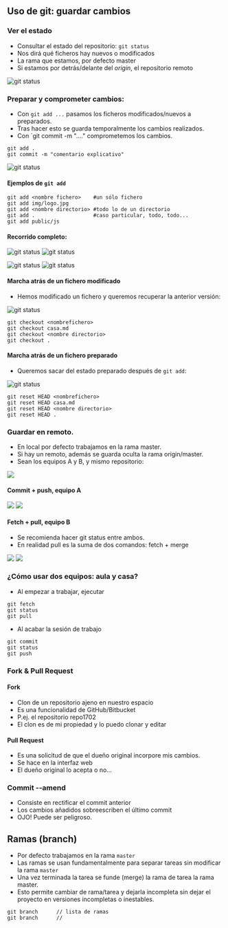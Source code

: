 ## Uso de git: guardar cambios
### Ver el estado
- Consultar el estado del repositorio: `git status`
- Nos dirá qué ficheros hay nuevos o modificados
- La rama que estamos, por defecto master
- Si estamos por detrás/delante del _origin_, el repositorio remoto

![git status](img/git1.png "Logo Title Text 1")


### Preparar y comprometer cambios:

- Con `git add ...` pasamos los ficheros modificados/nuevos a preparados.
- Tras hacer esto se guarda temporalmente los cambios realizados.
- Con `git commit -m "...." comprometemos los cambios.

```
git add .
git commit -m "comentario explicativo"
```

![git status](img/git2.png "Ejemplo de commit")


#### Ejemplos de  `git add`

```
git add <nombre fichero>    #un sólo fichero
git add img/logo.jpg
git add <nombre directorio> #todo lo de un directorio
git add .                   #caso particular, todo, todo...
git add public/js
```


#### Recorrido completo:


![git status](img/git03.png)
![git status](img/git04.png)


![git status](img/git05.png)
![git status](img/git06.png)


#### Marcha atrás de un fichero modificado

- Hemos modificado un fichero y queremos recuperar la anterior versión:

![git status](img/git03.png)
```
git checkout <nombrefichero>
git checkout casa.md
git checkout <nombre directorio>
git checkout .
```


#### Marcha atrás de un fichero preparado

- Queremos sacar del estado preparado después de `git add`:

![git status](img/git04.png)
```
git reset HEAD <nombrefichero>
git reset HEAD casa.md
git reset HEAD <nombre directorio>
git reset HEAD .
```



### Guardar en remoto.
- En local por defecto trabajamos en la rama master.
- Si hay un remoto, además se guarda oculta la rama origin/master.
- Sean los equipos A y B, y mismo repositorio:

![](img/gitremote01.png)


#### Commit + push, equipo A

![](img/gitremote02.png)
![](img/gitremote03.png)


#### Fetch + pull, equipo B
- Se recomienda hacer git status entre ambos.
- En realidad pull es la suma de dos comandos: fetch + merge

![](img/gitremote04.png)
![](img/gitremote05.png)


### ¿Cómo usar dos equipos: aula y casa?

- Al empezar a trabajar, ejecutar
```
git fetch
git status
git pull
```
- Al acabar la sesión de trabajo
```
git commit 
git status
git push
```


### Fork & Pull Request
#### Fork
- Clon de un repositorio ajeno en nuestro espacio
- Es una funcionalidad de GitHub/Bitbucket
- P.ej. el repositorio repo1702
- El clon es de mi propiedad y lo puedo clonar 
y editar
#### Pull Request
- Es una solicitud de que el dueño original 
incorpore mis cambios.
- Se hace en la interfaz web
- El dueño original lo acepta o no...


### Commit --amend
- Consiste en rectificar el commit anterior
- Los cambios añadidos sobreescriben el último
commit
- OJO! Puede ser peligroso.



## Ramas (branch)
- Por defecto trabajamos en la rama `master`
- Las ramas se usan fundamentalmente para separar tareas sin
modificar la rama `master`
- Una vez terminada la tarea se funde (merge) la rama de tarea 
la rama master.
- Esto permite cambiar de rama/tarea y dejarla incompleta sin
dejar el proyecto en versiones incompletas o inestables.


```
git branch      // lista de ramas
git branch      // 
```
